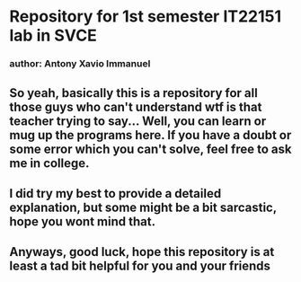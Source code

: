 # Repository for 1st semester IT22151 lab in SVCE
### author: Antony Xavio Immanuel

## So yeah, basically this is a repository for all those guys who can't understand wtf is that teacher trying to say... Well, you can learn or mug up the programs here. If you have a doubt or some error which you can't solve, feel free to ask me in college.

## I did try my best to provide a detailed explanation, but some might be a bit sarcastic, hope you wont mind that.

## Anyways, good luck, hope this repository is at least a tad bit helpful for you and your friends

